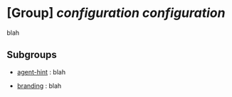 # [Group] _configuration configuration_

blah

## Subgroups

- [agent-hint](/Commands/configuration/configuration/agent-hint/readme.md)
: blah

- [branding](/Commands/configuration/configuration/branding/readme.md)
: blah
